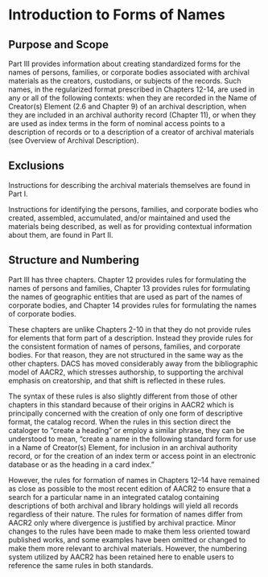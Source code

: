 # Introduction to Forms of Names

## Purpose and Scope
Part III provides information about creating standardized forms for the names of persons, families, or corporate bodies associated with archival materials as the creators, custodians, or subjects of the records.  Such names, in the regularized format prescribed in Chapters 12-14, are used in any or all of the following contexts:  when they are recorded in the Name of Creator(s) Element (2.6 and Chapter 9) of an archival description, when they are included in an archival authority record (Chapter 11), or when they are used as index terms in the form of nominal access points to a description of records or to a description of a creator of archival materials (see Overview of Archival Description).

## Exclusions
Instructions for describing the archival materials themselves are found in Part I.

Instructions for identifying the persons, families, and corporate bodies who created, assembled, accumulated, and/or maintained and used the materials being described, as well as for providing contextual information about them, are found in Part II.

## Structure and Numbering
Part III has three chapters.  Chapter 12 provides rules for formulating the names of persons and families, Chapter 13 provides rules for formulating the names of geographic entities that are used as part of the names of corporate bodies, and Chapter 14 provides rules for formulating the names of corporate bodies.

These chapters are unlike Chapters 2-10 in that they do not provide rules for elements that form part of a description.  Instead they provide rules for the consistent formation of names of persons, families, and corporate bodies.  For that reason, they are not structured in the same way as the other chapters.  DACS has moved considerably away from the bibliographic model of AACR2, which stresses authorship, to supporting the archival emphasis on creatorship, and that shift is reflected in these rules.

The syntax of these rules is also slightly different from those of other chapters in this standard because of their origins in AACR2 which is principally concerned with the creation of only one form of descriptive format, the catalog record.  When the rules in this section direct the cataloger to “create a heading” or employ a similar phrase, they can be understood to mean, “create a name in the following standard form for use in a Name of Creator(s) Element, for inclusion in an archival authority record, or for the creation of an index term or access point in an electronic database or as the heading in a card index.”

However, the rules for formation of names in Chapters 12–14 have remained as close as possible to the most recent edition of AACR2 to ensure that a search for a particular name in an integrated catalog containing descriptions of both archival and library holdings will yield all records regardless of their nature.  The rules for formation of names differ from AACR2 only where divergence is justified by archival practice.  Minor changes to the rules have been made to make them less oriented toward published works, and some examples have been omitted or changed to make them more relevant to archival materials.  However, the numbering system utilized by AACR2 has been retained here to enable users to reference the same rules in both standards.
